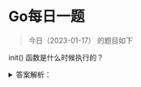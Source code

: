 # Go每日一题

> 今日（2023-01-17） 的题目如下

init() 函数是什么时候执行的？

<details>
<summary>答案解析：</summary>
<div>

init() 函数是 Go 程序初始化的一部分。Go 程序初始化先于 main 函数，由 runtime 初始化每个导入的包，初始化顺序不是按照从上到下的导入顺序，而是按照解析的依赖关系，没有依赖的包最先初始化。

每个包首先初始化包作用域的常量和变量（常量优先于变量），然后执行包的 init() 函数。同一个包，甚至是同一个源文件可以有多个 init() 函数。init() 函数没有入参和返回值，不能被其他函数调用，同一个包内多个 init() 函数的执行顺序不作保证。

一句话总结： import –> const –> var –> init() –> main()

示例：

```golang
package main

import "fmt"

func init()  {
	fmt.Println("init1:", a)
}

func init()  {
	fmt.Println("init2:", a)
}

var a = 10
const b = 100

func main() {
	fmt.Println("main:", a)
}
// 执行结果
// init1: 10
// init2: 10
// main: 10
```

答案解析来源：[init() 函数是什么时候执行的？](https://geektutu.com/post/qa-golang-2.html#Q1-init-%E5%87%BD%E6%95%B0%E6%98%AF%E4%BB%80%E4%B9%88%E6%97%B6%E5%80%99%E6%89%A7%E8%A1%8C%E7%9A%84%EF%BC%9F)



### 23楼

init() 函数没有入参和返回值，不能被其他函数调用，同一个包内多个 init() 函数的执行顺序不作保证。

一句话总结： import –> const –> var –> init() –> main()

</div>
</details>
